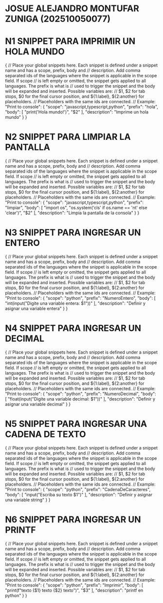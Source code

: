 # JOSUE ALEJANDRO MONTUFAR ZUNIGA (202510050077)

# N1 SNIPPET PARA IMPRIMIR UN HOLA MUNDO
{
	// Place your global snippets here. Each snippet is defined under a snippet name and has a scope, prefix, body and 
	// description. Add comma separated ids of the languages where the snippet is applicable in the scope field. If scope 
	// is left empty or omitted, the snippet gets applied to all languages. The prefix is what is 
	// used to trigger the snippet and the body will be expanded and inserted. Possible variables are: 
	// $1, $2 for tab stops, $0 for the final cursor position, and ${1:label}, ${2:another} for placeholders. 
	// Placeholders with the same ids are connected.
	// Example:
	"Print to console": {
		"scope": "javascript,typescript,python",
		"prefix": "hola",
		"body": [
			"print('Hola mundo!')",
			"$2"
		],
		"description": "Imprime un hola mundo"
	}
}

# N2 SNIPPET PARA LIMPIAR LA PANTALLA
{
	// Place your global snippets here. Each snippet is defined under a snippet name and has a scope, prefix, body and 
	// description. Add comma separated ids of the languages where the snippet is applicable in the scope field. If scope 
	// is left empty or omitted, the snippet gets applied to all languages. The prefix is what is 
	// used to trigger the snippet and the body will be expanded and inserted. Possible variables are: 
	// $1, $2 for tab stops, $0 for the final cursor position, and ${1:label}, ${2:another} for placeholders. 
	// Placeholders with the same ids are connected.
	// Example:
	"Print to console": {
		"scope": "javascript,typescript,python",
		"prefix": "limpiar",
		"body": [
			"import os",
			"os.system('cls' if os.name == 'nt' else 'clear')",
			"$2"
		],
		"description": "Limpia la pantalla de la consola"
	}
}

# N3 SNIPPET PARA INGRESAR UN ENTERO
{
	// Place your global snippets here. Each snippet is defined under a snippet name and has a scope, prefix, body and 
	// description. Add comma separated ids of the languages where the snippet is applicable in the scope field. If scope 
	// is left empty or omitted, the snippet gets applied to all languages. The prefix is what is 
	// used to trigger the snippet and the body will be expanded and inserted. Possible variables are: 
	// $1, $2 for tab stops, $0 for the final cursor position, and ${1:label}, ${2:another} for placeholders. 
	// Placeholders with the same ids are connected.
	// Example:
	"Print to console": {
		"scope": "python",
		"prefix": "NumeroEntero",
		"body": [
			"int(input(\"Digite una variable entera: $1\"))"
		],
		"description": "Definir y asignar una variable entera"
	}
}

# N4 SNIPPET PARA INGRESAR UN DECIMAL
{
	// Place your global snippets here. Each snippet is defined under a snippet name and has a scope, prefix, body and 
	// description. Add comma separated ids of the languages where the snippet is applicable in the scope field. If scope 
	// is left empty or omitted, the snippet gets applied to all languages. The prefix is what is 
	// used to trigger the snippet and the body will be expanded and inserted. Possible variables are: 
	// $1, $2 for tab stops, $0 for the final cursor position, and ${1:label}, ${2:another} for placeholders. 
	// Placeholders with the same ids are connected.
	// Example:
	"Print to console": {
		"scope": "python",
		"prefix": "NumeroDecimal",
		"body": [
			"float(input(\"Digite una variable decimal: $1\"))"
		],
		"description": "Definir y asignar una variable decimal"
	}
}

# N5 SNIPPET PARA INGRESAR UNA CADENA DE TEXTO
{
	// Place your global snippets here. Each snippet is defined under a snippet name and has a scope, prefix, body and 
	// description. Add comma separated ids of the languages where the snippet is applicable in the scope field. If scope 
	// is left empty or omitted, the snippet gets applied to all languages. The prefix is what is 
	// used to trigger the snippet and the body will be expanded and inserted. Possible variables are: 
	// $1, $2 for tab stops, $0 for the final cursor position, and ${1:label}, ${2:another} for placeholders. 
	// Placeholders with the same ids are connected.
	// Example:
	"Print to console": {
		"scope": "python",
		"prefix": "CadenaDeCaracteres",
		"body": [
			"input(\"Escriba su texto $1\")"
		],
		"description": "Definir y asignar una variable string"
	}
}

# N6 SNIPPET PARA INGRESAR UN PRINTF
{
	// Place your global snippets here. Each snippet is defined under a snippet name and has a scope, prefix, body and 
	// description. Add comma separated ids of the languages where the snippet is applicable in the scope field. If scope 
	// is left empty or omitted, the snippet gets applied to all languages. The prefix is what is 
	// used to trigger the snippet and the body will be expanded and inserted. Possible variables are: 
	// $1, $2 for tab stops, $0 for the final cursor position, and ${1:label}, ${2:another} for placeholders. 
	// Placeholders with the same ids are connected.
	// Example:
	"Print to console": {
		"scope": "python",
		"prefix": "Imprimir",
		"body": [
			"print(f\"texto {$1} texto {$2} texto\")",
			"$3"
		],
		"description": "printf en python"
	}
}
